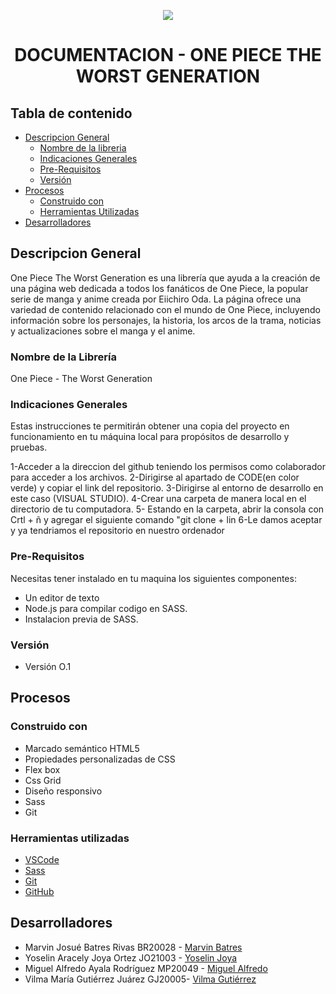 <p align="center">
  <img src="SASS/IMGs/thestrawhead_pirates.ico" />
</p>

<h1 align="center"> DOCUMENTACION - ONE PIECE THE WORST GENERATION </h1>


## Tabla de contenido 
- [Descripcion General](#descripcion-general)
  * [Nombre de la libreria](#nombre-de-la-libreria)
  * [Indicaciones Generales](#indicaciones-generales)
  * [Pre-Requisitos](#pre-requisitos)
  * [Versión](#version)
- [Procesos](#procesos)
   * [Construido con](#construido-con)
   * [Herramientas Utilizadas](#herramientas-utilizadas)
- [Desarrolladores](#desarrolladores)
 
  
## Descripcion General
One Piece The Worst Generation es una librería que ayuda a la creación de una página web dedicada a todos los fanáticos de One Piece, la popular serie de manga y anime creada por Eiichiro Oda. La página ofrece una variedad de contenido relacionado con el mundo de One Piece, incluyendo información sobre los personajes, la historia, los arcos de la trama, noticias y actualizaciones sobre el manga y el anime.

### Nombre de la Librería
One Piece - The Worst Generation

### Indicaciones Generales

Estas instrucciones te permitirán obtener una copia del proyecto en funcionamiento en tu máquina local para propósitos de desarrollo y pruebas.

1-Acceder a la direccion del github teniendo los permisos como colaborador para acceder a los archivos.
2-Dirigirse al apartado de CODE(en color verde) y copiar el link del repositorio.
3-Dirigirse al entorno de desarrollo en este caso (VISUAL STUDIO).
4-Crear una carpeta de manera local en el directorio de tu computadora.
5- Estando en la carpeta, abrir la consola con Crtl + ñ y agregar el siguiente comando "git clone + lin
6-Le damos aceptar y ya tendriamos el repositorio en nuestro ordenador

### Pre-Requisitos 

Necesitas tener instalado en tu maquina los siguientes componentes:

* Un editor de texto
* Node.js para compilar codigo en SASS.
* Instalacion previa de SASS.

### Versión 
* Versión O.1
## Procesos
### Construido con

- Marcado semántico HTML5
- Propiedades personalizadas de CSS
- Flex box
- Css Grid
- Diseño responsivo
- Sass
- Git

### Herramientas utilizadas

- [VSCode](https://code.visualstudio.com/)
- [Sass](https://sass-lang.com/)
- [Git](https://git-scm.com/)
- [GitHub](https://github.com/)
  
## Desarrolladores

- Marvin Josué Batres Rivas BR20028 - [Marvin Batres](https://github.com/BatresRv)
- Yoselin Aracely Joya Ortez JO21003 - [Yoselin Joya](https://github.com/yoselinuesfom)
- Miguel Alfredo Ayala Rodríguez MP20049 - [Miguel Alfredo](https://github.com/m-lucy2405)
- Vilma María Gutiérrez Juárez GJ20005- [Vilma Gutiérrez](https://github.com/VilmaGutierrez22)

